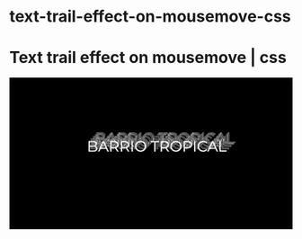 # text-trail-effect-on-mousemove-css

<h1 class="text-align: center">Text trail effect on mousemove | css</h1>
<img src="./text-trail-effect-on-mousemove-css.png" alt="">
